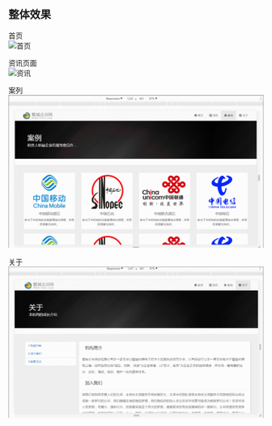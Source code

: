 ## 整体效果 ##
首页   
![首页](../images/index.gif)

资讯页面   
![资讯](../images/zixun.gif)

案列   
![案例](../images/case.gif)

关于   
![关于](../images/about.gif)

